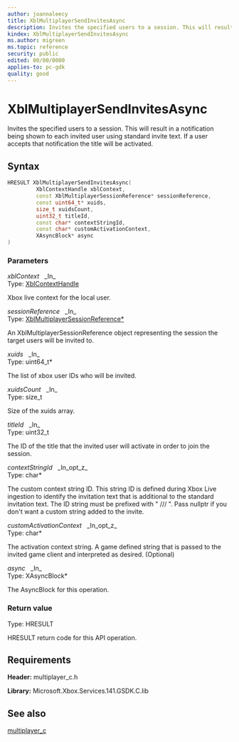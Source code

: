 ```yaml
---
author: joannaleecy
title: XblMultiplayerSendInvitesAsync
description: Invites the specified users to a session. This will result in a notification being shown to each invited user using standard invite text. If a user accepts that notification the title will be activated.
kindex: XblMultiplayerSendInvitesAsync
ms.author: migreen
ms.topic: reference
security: public
edited: 00/00/0000
applies-to: pc-gdk
quality: good
---
```


# XblMultiplayerSendInvitesAsync  

Invites the specified users to a session. This will result in a notification being shown to each invited user using standard invite text. If a user accepts that notification the title will be activated.  

## Syntax  
  
```cpp
HRESULT XblMultiplayerSendInvitesAsync(  
         XblContextHandle xblContext,  
         const XblMultiplayerSessionReference* sessionReference,  
         const uint64_t* xuids,  
         size_t xuidsCount,  
         uint32_t titleId,  
         const char* contextStringId,  
         const char* customActivationContext,  
         XAsyncBlock* async  
)  
```  
  
### Parameters  
  
*xblContext* &nbsp;&nbsp;\_In\_  
Type: [XblContextHandle](../../types_c/handles/xblcontexthandle.md)  
  
Xbox live context for the local user.  
  
*sessionReference* &nbsp;&nbsp;\_In\_  
Type: [XblMultiplayerSessionReference*](../structs/xblmultiplayersessionreference.md)  
  
An XblMultiplayerSessionReference object representing the session the target users will be invited to.  
  
*xuids* &nbsp;&nbsp;\_In\_  
Type: uint64_t*  
  
The list of xbox user IDs who will be invited.  
  
*xuidsCount* &nbsp;&nbsp;\_In\_  
Type: size_t  
  
Size of the xuids array.  
  
*titleId* &nbsp;&nbsp;\_In\_  
Type: uint32_t  
  
The ID of the title that the invited user will activate in order to join the session.  
  
*contextStringId* &nbsp;&nbsp;\_In\_opt\_z\_  
Type: char*  
  
The custom context string ID. This string ID is defined during Xbox Live ingestion to identify the invitation text that is additional to the standard invitation text. The ID string must be prefixed with " /// ". Pass nullptr if you don't want a custom string added to the invite.  
  
*customActivationContext* &nbsp;&nbsp;\_In\_opt\_z\_  
Type: char*  
  
The activation context string. A game defined string that is passed to the invited game client and interpreted as desired. (Optional)  
  
*async* &nbsp;&nbsp;\_In\_  
Type: XAsyncBlock*  
  
The AsyncBlock for this operation.  
  
  
### Return value  
Type: HRESULT
  
HRESULT return code for this API operation.
  
## Requirements  
  
**Header:** multiplayer_c.h
  
**Library:** Microsoft.Xbox.Services.141.GSDK.C.lib
  
## See also  
[multiplayer_c](../multiplayer_c_members.md)  
  
  